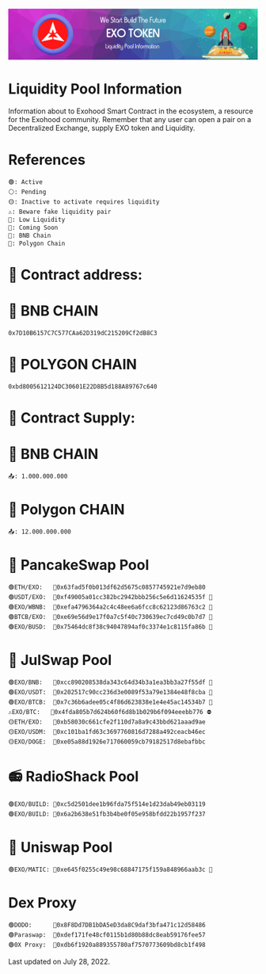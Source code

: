 ![Title](banner.png)
# Liquidity Pool Information    
Information about to Exohood Smart Contract in the ecosystem, a resource for the Exohood community. Remember that any user can open a pair on a Decentralized Exchange, supply EXO token and Liquidity.
# References
    🟢: Active
    ⚪️: Pending
    🟡: Inactive to activate requires liquidity
    ⚠️: Beware fake liquidity pair
    🔻: Low Liquidity
    🚧: Coming Soon
    🔶: BNB Chain
    🔷: Polygon Chain
# 📄 Contract address:
# 🔶 BNB CHAIN
    0x7D10B6157C7C577CAa62D319dC215209Cf2dB8C3
# 🔷 POLYGON CHAIN
    0xbd8005612124DC30601E22D8B5d188A89767c640
# 📄 Contract Supply:
# 🔶 BNB CHAIN
    📤: 1.000.000.000
# 🔷 Polygon CHAIN
    📤: 12.000.000.000
# 🥞 PancakeSwap Pool  
    🟢ETH/EXO:   🔶0x63fad5f0b013df62d5675c0857745921e7d9eb80
    🟢USDT/EXO:  🔶0xf49005a01cc382bc2942bbb256c5e6d11624535f 🔻
    🟢EXO/WBNB:  🔶0xefa4796364a2c4c48ee6a6fcc8c62123d86763c2 🔻
    🟢BTCB/EXO:  🔶0xe69e56d9e17f0a7c5f40c730639ec7cd49c0b7d7 🔻
    🟢EXO/BUSD:  🔶0x75464dc8f38c94047894af0c3374e1c8115fa86b 🔻
# 🦄 JulSwap Pool  
    🟢EXO/BNB:   🔶0xcc890208538da343c64d34b3a1ea3bb3a27f55df 🔻
    🟢EXO/USDT:  🔶0x202517c90cc236d3e0089f53a79e1384e48f8cba 🔻
    🟢EXO/BTCB:  🔶0x7c36b6adee05c4f86d623838e1e4e45ac14534b7 🔻
    ⚠️EXO/BTC:   🔶0x4fda805b7d624b60f6d8b1b029b6f094eeebb776 ⛔️
    🟡ETH/EXO:   🔶0xb58030c661cfe2f110d7a8a9c43bbd621aaad9ae
    🟡EXO/USDM:  🔶0xc101ba1fd63c3697760816d7288a492ceacb46ec
    🟡EXO/DOGE:  🔶0xe05a88d1926e717060059cb79182517d8ebafbbc
# 📻 RadioShack Pool  
    🟢EXO/BUILD: 🔶0xc5d2501dee1b96fda75f514e1d23dab49eb03119
    🟢EXO/BUILD: 🔷0x6a2b638e51fb3b4be0f05e958bfdd22b1957f237
# 🦄 Uniswap Pool  
    🟢EXO/MATIC: 🔷0xe645f0255c49e98c68847175f159a848966aab3c 🔻
# Dex Proxy
    🟢DODO:      🔶0x8F8Dd7DB1bDA5eD3da8C9daf3bfa471c12d58486 
    🟢Paraswap:  🔶0xdef171fe48cf0115b1d80b88dc8eab59176fee57  
    🟢0X Proxy:  🔶0xdb6f1920a889355780af7570773609bd8cb1f498
   
Last updated on July 28, 2022.
